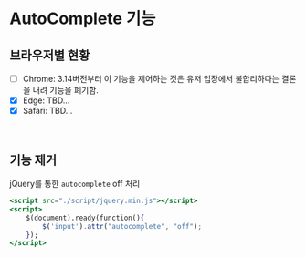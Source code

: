 # AutoComplete 기능

## 브라우저별 현황
- [ ] Chrome: 3.14버전부터 이 기능을 제어하는 것은 유저 입장에서 불합리하다는 결론을 내려 기능을 폐기함.
- [x] Edge: TBD...
- [x] Safari: TBD...
<br>

## 기능 제거
jQuery를 통한 `autocomplete` off 처리

```jsx
<script src="./script/jquery.min.js"></script>
<script>
    $(document).ready(function(){
        $('input').attr("autocomplete", "off");
    });
</script>
```
